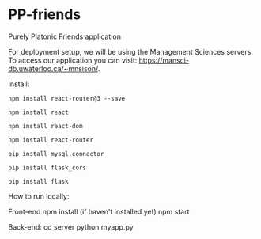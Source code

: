 # PP-friends

Purely Platonic Friends application

For deployment setup, we will be using the Management Sciences servers. To access our application you can visit: https://mansci-db.uwaterloo.ca/~mnsison/.


Install:

`npm install react-router@3 --save`

`npm install react`

`npm install react-dom`

`npm install react-router`

`pip install mysql.connector `

`pip install flask_cors`

`pip install flask`

How to run locally:

Front-end
npm install (if haven't installed yet)
npm start

Back-end:
cd server
python myapp.py

